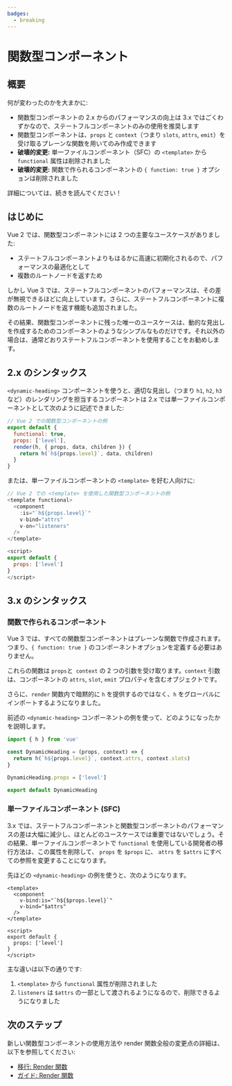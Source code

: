 ```yaml
---
badges:
  - breaking
---
```


# 関数型コンポーネント <MigrationBadges :badges="$frontmatter.badges" />

## 概要

何が変わったのかを大まかに:

- 関数型コンポーネントの 2.x からのパフォーマンスの向上は 3.x ではごくわずかなので、ステートフルコンポーネントのみの使用を推奨します
- 関数型コンポーネントは、`props` と `context`（つまり `slots`, `attrs`, `emit`）を受け取るプレーンな関数を用いてのみ作成できます
- **破壊的変更:** 単一ファイルコンポーネント（SFC）の `<template>` から `functional` 属性は削除されました
- **破壊的変更:** 関数で作られるコンポーネントの `{ function: true }` オプションは削除されました

詳細については、続きを読んでください！

## はじめに

Vue 2 では、関数型コンポーネントには 2 つの主要なユースケースがありました:

- ステートフルコンポーネントよりもはるかに高速に初期化されるので、パフォーマンスの最適化として
- 複数のルートノードを返すため

しかし Vue 3 では、ステートフルコンポーネントのパフォーマンスは、その差が無視できるほどに向上しています。さらに、ステートフルコンポーネントに複数のルートノードを返す機能も追加されました。

その結果、関数型コンポーネントに残った唯一のユースケースは、動的な見出しを作成するためのコンポーネントのようなシンプルなものだけです。それ以外の場合は、通常どおりステートフルコンポーネントを使用することをお勧めします。

## 2.x のシンタックス

`<dynamic-heading>` コンポーネントを使うと、適切な見出し（つまり `h1`, `h2`, `h3` など）のレンダリングを担当するコンポーネントは 2.x では単一ファイルコンポーネントとして次のように記述できました:

```js
// Vue 2 での関数型コンポーネントの例
export default {
  functional: true,
  props: ['level'],
  render(h, { props, data, children }) {
    return h(`h${props.level}`, data, children)
  }
}
```

または、単一ファイルコンポーネントの `<template>` を好む人向けに:

```js
// Vue 2 での <template> を使用した関数型コンポーネントの例
<template functional>
  <component
    :is="`h${props.level}`"
    v-bind="attrs"
    v-on="listeners"
  />
</template>

<script>
export default {
  props: ['level']
}
</script>
```

## 3.x のシンタックス

### 関数で作られるコンポーネント

Vue 3 では、すべての関数型コンポーネントはプレーンな関数で作成されます。つまり、`{ function: true }` のコンポーネントオプションを定義する必要はありません。

これらの関数は `props`と` context` の 2 つの引数を受け取ります。`context` 引数は、コンポーネントの `attrs`, `slot`, `emit` プロパティを含むオブジェクトです。

さらに、`render` 関数内で暗黙的に `h` を提供するのではなく、`h` をグローバルにインポートするようになりました。

前述の `<dynamic-heading>` コンポーネントの例を使って、どのようになったかを説明します。

```js
import { h } from 'vue'

const DynamicHeading = (props, context) => {
  return h(`h${props.level}`, context.attrs, context.slots)
}

DynamicHeading.props = ['level']

export default DynamicHeading
```

### 単一ファイルコンポーネント (SFC)

3.x では、ステートフルコンポーネントと関数型コンポーネントのパフォーマンスの差は大幅に減少し、ほとんどのユースケースでは重要ではないでしょう。その結果、単一ファイルコンポーネントで `functional` を使用している開発者の移行方法は、この属性を削除して、 `props` を `$props` に、 `attrs` を `$attrs` にすべての参照を変更することになります。

先ほどの `<dynamic-heading>` の例を使うと、次のようになります。

```js{1}
<template>
  <component
    v-bind:is="`h${$props.level}`"
    v-bind="$attrs"
  />
</template>

<script>
export default {
  props: ['level']
}
</script>
```

主な違いは以下の通りです:

1. `<template>` から `functional` 属性が削除されました
1. `listeners` は `$attrs` の一部として渡されるようになるので、削除できるようになりました

## 次のステップ

新しい関数型コンポーネントの使用方法や render 関数全般の変更点の詳細は、以下を参照してください:

- [移行: Render 関数](/guide/migration/render-function-api.html)
- [ガイド: Render 関数](/guide/render-function.html)
